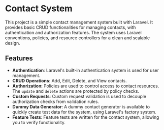 # Contact System

This project is a simple contact management system built with Laravel. It provides basic CRUD functionalities for managing contacts, with authentication and authorization features. The system uses Laravel conventions, policies, and resource controllers for a clean and scalable design.

## Features

-   **Authentication**: Laravel's built-in authentication system is used for user management.
-   **CRUD Operations**: Add, Edit, Delete, and View contacts.
-   **Authorization**: Policies are used to control access to contact resources. The `update` and `delete` actions are protected by policy checks.
-   **Custom Requests**: Custom request validation is used to decouple authorization checks from validation rules.
-   **Dummy Data Generator**: A dummy contact generator is available to quickly create test data for the system, using Laravel's factory system.
-   **Feature Tests**: Feature tests are written for the contact system, allowing you to verify functionality.

